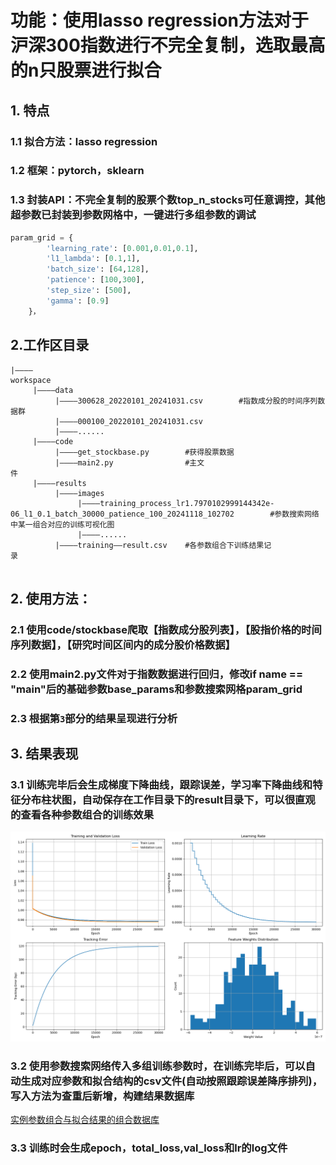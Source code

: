 # 功能：使用lasso regression方法对于沪深300指数进行不完全复制，选取最高的n只股票进行拟合

## 1. 特点
### 1.1 拟合方法：lasso regression                            
### 1.2 框架：pytorch，sklearn
### 1.3 封装API：不完全复制的股票个数top_n_stocks可任意调控，其他超参数已封装到参数网格中，一键进行多组参数的调试

```python 
param_grid = {
        'learning_rate': [0.001,0.01,0.1], 
        'l1_lambda': [0.1,1],
        'batch_size': [64,128],  
        'patience': [100,300],     
        'step_size': [500],     
        'gamma': [0.9]    
    }，
```

## 2.工作区目录
```
|————workspace                                                                                                                       
     |————data
          |————300628_20220101_20241031.csv        #指数成分股的时间序列数据群
          |————000100_20220101_20241031.csv
          |————......
     |————code
          |————get_stockbase.py        #获得股票数据
          |————main2.py                #主文件                            
     |————results
          |————images         
               |————training_process_lr1.7970102999144342e-06_l1_0.1_batch_30000_patience_100_20241118_102702        #参数搜索网络中某一组合对应的训练可视化图
               |————...... 
          |————training——result.csv    #各参数组合下训练结果记录                   
      
```

## 2. 使用方法：
### 2.1 使用code/stockbase爬取【指数成分股列表】，【股指价格的时间序列数据】，【研究时间区间内的成分股价格数据】

### 2.2 使用main2.py文件对于指数数据进行回归，修改if __name__ == "__main__"后的基础参数base_params和参数搜索网格param_grid


### 2.3 根据第`3`部分的结果呈现进行分析 

## 3. 结果表现   
### 3.1 训练完毕后会生成梯度下降曲线，跟踪误差，学习率下降曲线和特征分布柱状图，自动保存在工作目录下的result目录下，可以很直观的查看各种参数组合的训练效果
![](results/images/training_process_lr1.7970102999144342e-06_l1_0.1_batch_30000_patience_100_20241118_102702.png)
### 3.2 使用参数搜索网络传入多组训练参数时，在训练完毕后，可以自动生成对应参数和拟合结构的csv文件(自动按照跟踪误差降序排列)，写入方法为查重后新增，构建结果数据库
[实例参数组合与拟合结果的组合数据库](results/training_results.csv) 
### 3.3 训练时会生成epoch，total_loss,val_loss和lr的log文件        
